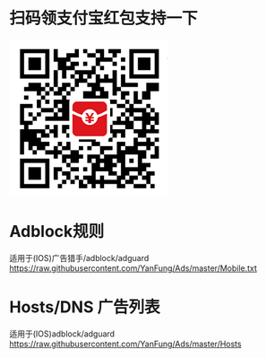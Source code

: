 # 扫码领支付宝红包支持一下
![扫码领红包](img/1.png)

# Adblock规则
适用于(IOS)广告猎手/adblock/adguard
https://raw.githubusercontent.com/YanFung/Ads/master/Mobile.txt
#
# Hosts/DNS  广告列表
适用于(IOS)adblock/adguard
https://raw.githubusercontent.com/YanFung/Ads/master/Hosts
